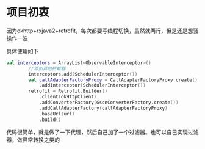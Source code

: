 # 项目初衷

因为okhttp+rxjava2+retrofit，每次都要写线程切换，虽然就两行，但是还是想骚操作一波

具体使用如下

```kotlin
val interceptors = ArrayList<ObservableInterceptor>()
        //添加其他拦截器
        interceptors.add(SchedulerInterceptor())
        val callAdapterFactoryProxy = CallAdapterFactoryProxy.create()
            .addInterceptor(SchedulerInterceptor())
        retrofit = Retrofit.Builder()
            .client(okHttpClient)
            .addConverterFactory(GsonConverterFactory.create())
            .addCallAdapterFactory(callAdapterFactoryProxy)
            .baseUrl(url)
            .build()
```

代码很简单，就是做了一下代理，然后自己加了一个过滤器。也可以自己实现过滤器，做异常转换之类的

